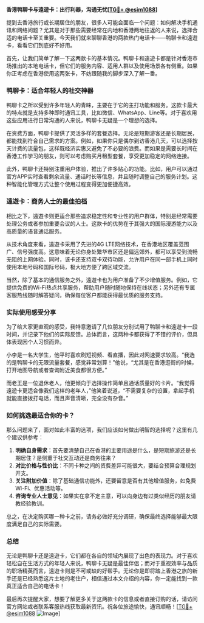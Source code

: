 **香港鸭聊卡与遠遊卡：出行利器，沟通无忧[[TG💪+ @esim1088](https://t.me/s/esim1088)]**

提到去香港旅行或长期居住的朋友，很多人可能会面临一个问题：如何解决手机通讯和网络问题？尤其是对于那些需要经常在内地和香港两地往返的人来说，选择合适的电话卡至关重要。今天我们就来聊聊香港的两款热门电话卡——鸭聊卡和遠遊卡，看看它们到底好不好用。

首先，让我们简单了解一下这两款卡的基本情况。鸭聊卡和遠遊卡都是针对香港市场推出的本地电话卡，但它们的服务内容、适用人群以及使用场景各有侧重。如果你正考虑在香港使用这两张卡，不妨跟随我的脚步深入了解一番。

### 鸭聊卡：适合年轻人的社交神器

鸭聊卡之所以受到许多年轻人的青睐，主要在于它的主打功能和服务。这款卡最大的特点就是支持多种即时通讯工具，比如微信、WhatsApp、Line等。对于喜欢用这些应用进行日常沟通的人来说，鸭聊卡无疑是一个理想的选择。

在资费方面，鸭聊卡提供了灵活多样的套餐选择。无论是短期游客还是长期居民，都能找到符合自己需求的方案。例如，如果你只是偶尔到访香港几天，可以选择按天计费的流量包，这样既经济实惠又避免了不必要的浪费。而如果是需要长时间在香港工作学习的朋友，则可以考虑购买月租型套餐，享受更加稳定的网络连接。

此外，鸭聊卡还特别注重用户体验，推出了许多贴心的功能。比如，用户可以通过官方APP实时查看剩余流量、通话时长等信息，并且随时调整自己的服务计划。这种智能化管理方式让整个使用过程变得更加便捷高效。

### 遠遊卡：商务人士的最佳拍档

相比之下，遠遊卡则更适合那些追求稳定性和专业性的用户群体，特别是经常需要处理公务或者参加重要会议的人士。这款卡的优势在于其强大的国际漫游能力以及高质量的语音通话服务。

从技术角度来看，遠遊卡采用了先进的4G LTE网络技术，在香港地区覆盖范围广、信号强度高。这意味着无论你身处繁华市区还是偏远郊外，都可以享受到流畅无阻的上网体验。同时，该卡还支持双卡双待功能，允许用户在同一部手机上同时使用本地号码和国际号码，极大地方便了跨区域交流。

当然，除了基本的通信服务之外，遠遊卡也为用户准备了不少增值服务。例如，它提供免费的Wi-Fi热点共享服务，帮助用户随时随地保持在线状态；另外还有专属客服热线随时解答疑问，确保每位客户都能获得最优质的服务支持。

### 实际使用感受分享

为了给大家更直观的感受，我特意邀请了几位朋友分别试用了鸭聊卡和遠遊卡一段时间，并记录下他们的实际反馈。总体而言，这两种卡都获得了不错的评价，但具体表现因个人习惯而异。

小李是一名大学生，他平时喜欢刷短视频、看直播，因此对网速要求较高。“我选的是鸭聊卡的无限流量套餐，感觉非常划算！”他说，“尤其是在香港逛街的时候，打开地图导航或者查询附近美食都很方便。”

而老王是一位退休老人，他更倾向于选择操作简单且通话质量好的卡片。“我觉得遠遊卡更适合像我们这样的老年人，”他笑着说道，“不需要复杂的设置，拿起手机就能直接拨打电话，而且声音清晰，完全没有杂音。”

### 如何挑选最适合你的卡？

那么问题来了，面对如此丰富的选项，我们应该如何做出明智的选择呢？这里有几个建议供参考：

1. **明确自身需求**：首先要清楚自己在香港的主要用途是什么，是短期旅游还是长期居住？是侧重于社交互动还是商务往来？
2. **对比价格与性价比**：不同卡种之间的资费差异可能很大，要结合预算合理规划开支。
3. **关注附加价值**：除了基础通信功能外，还要留意是否有其他增值服务，如免费Wi-Fi、优惠活动等。
4. **咨询专业人士意见**：如果实在拿不定主意，可以向身边有过类似经历的朋友请教经验教训。

总之，在决定购买哪一种卡之前，请务必做好充分调研，确保最终选择能够最大限度满足自己的实际需要。

### 总结

无论是鸭聊卡还是遠遊卡，它们都在各自的领域内展现了出色的表现力。对于喜欢轻松自在生活方式的年轻人来说，鸭聊卡无疑是最佳伴侣；而对于重视效率与品质的职场精英而言，遠遊卡则是不可或缺的好帮手。无论你是即将踏上香港之旅的新手还是已经熟悉这片土地的老住户，相信通过本文介绍的内容，你一定能找到一款真正适合自己的电话卡！

最后再次提醒大家，想要了解更多关于这两款卡的信息或者直接订购的话，请访问官方网站或者联系客服热线获取最新资讯。祝各位旅途愉快，通讯顺畅！[[TG💪+ @esim1088](https://t.me/s/esim1088) ![Image](https://i.postimg.cc/4NQfJmqS/Snipaste-2025-05-13-00-14-12.png)]